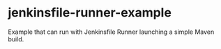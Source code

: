 # jenkinsfile-runner-example

Example that can run with Jenkinsfile Runner launching a simple Maven build.
